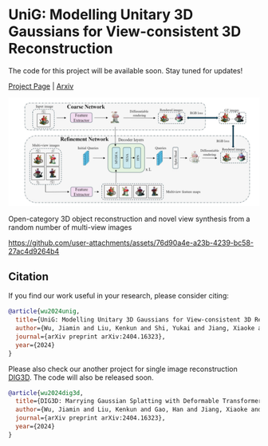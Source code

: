 # UniG: Modelling Unitary 3D Gaussians for View-consistent 3D Reconstruction
The code for this project will be available soon. Stay tuned for updates!

[Project Page](https://kenkunliu.github.io/UNIG/) | [Arxiv](https://arxiv.org/abs/2404.16323)

![Method](Figures/method.png)

Open-category 3D object reconstruction and novel view synthesis from a random number of multi-view images




https://github.com/user-attachments/assets/76d90a4e-a23b-4239-bc58-27ac4d9264b4



## Citation

If you find our work useful in your research, please consider citing:
```bibtex
@article{wu2024unig,
  title={UniG: Modelling Unitary 3D Gaussians for View-consistent 3D Reconstruction},
  author={Wu, Jiamin and Liu, Kenkun and Shi, Yukai and Jiang, Xiaoke and Yao, Yuan and Zhang, Lei},
  journal={arXiv preprint arXiv:2404.16323},
  year={2024}
}
```
Please also check our another project for single image reconstruction [DIG3D](https://github.com/jwubz123/DIG3D). The code will also be released soon.
```bibtex
@article{wu2024dig3d,
  title={DIG3D: Marrying Gaussian Splatting with Deformable Transformer for Single Image 3D Reconstruction},
  author={Wu, Jiamin and Liu, Kenkun and Gao, Han and Jiang, Xiaoke and Zhang, Lei},
  journal={arXiv preprint arXiv:2404.16323},
  year={2024}
}
```

